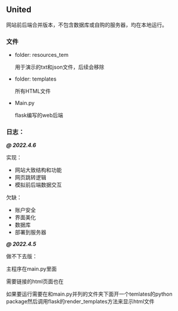 ## United

网站前后端合并版本，不包含数据库或自购的服务器，均在本地运行。


### 文件
- folder: resources_tem

    用于演示的txt和json文件，后续会移除

- folder: templates

    所有HTML文件

- Main.py
  
    flask编写的web后端

### 日志：

**_@ 2022.4.6_**

实现：

- 网站大致结构和功能
- 网页跳转逻辑
- 模拟前后端数据交互

欠缺：
- 账户安全
- 界面美化
- 数据库
- 部署到服务器

**_@ 2022.4.5_**

做不下去版：

主程序在main.py里面

需要链接的html页面也在

如果要运行需要在和main.py并列的文件夹下面开一个temlates的python package然后调用flask的render_templates方法来显示html文件


